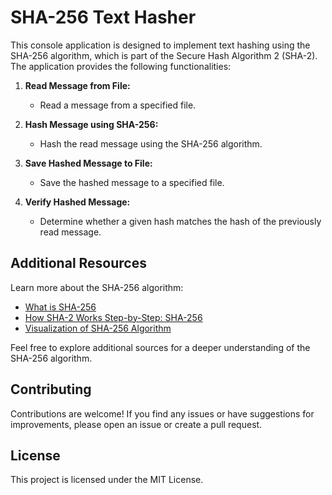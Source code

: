 # SHA-256 Text Hasher

This console application is designed to implement text hashing using the SHA-256 algorithm, which is part of the Secure Hash Algorithm 2 (SHA-2). The application provides the following functionalities:

1. **Read Message from File:**
   - Read a message from a specified file.

2. **Hash Message using SHA-256:**
   - Hash the read message using the SHA-256 algorithm.

3. **Save Hashed Message to File:**
   - Save the hashed message to a specified file.

4. **Verify Hashed Message:**
   - Determine whether a given hash matches the hash of the previously read message.

## Additional Resources

Learn more about the SHA-256 algorithm:

- [What is SHA-256](https://en.wikipedia.org/wiki/SHA-2)
- [How SHA-2 Works Step-by-Step: SHA-256](https://blog.boot.dev/cryptography/how-sha-2-works-step-by-step-sha-256/)
- [Visualization of SHA-256 Algorithm](https://sha256algorithm.com/)

Feel free to explore additional sources for a deeper understanding of the SHA-256 algorithm.

## Contributing

Contributions are welcome! If you find any issues or have suggestions for improvements, please open an issue or create a pull request.

## License

This project is licensed under the MIT License.



